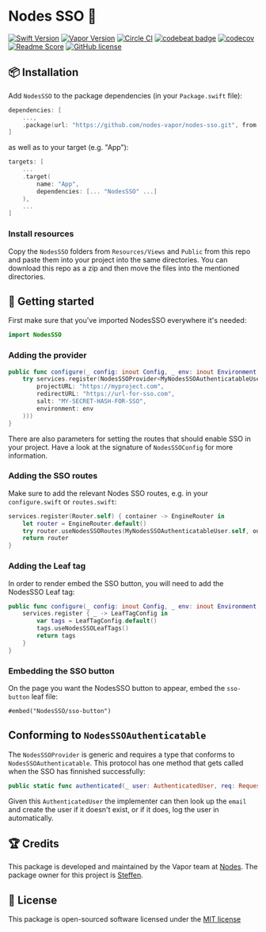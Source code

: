 # Nodes SSO 🔑
[![Swift Version](https://img.shields.io/badge/Swift-4.1-brightgreen.svg)](http://swift.org)
[![Vapor Version](https://img.shields.io/badge/Vapor-3-30B6FC.svg)](http://vapor.codes)
[![Circle CI](https://circleci.com/gh/nodes-vapor/nodes-sso/tree/master.svg?style=shield)](https://circleci.com/gh/nodes-vapor/nodes-sso)
[![codebeat badge](https://codebeat.co/badges/406e7fbd-e288-4020-b93f-92b518d60199)](https://codebeat.co/projects/github-com-nodes-vapor-nodes-sso-master)
[![codecov](https://codecov.io/gh/nodes-vapor/nodes-sso/branch/master/graph/badge.svg)](https://codecov.io/gh/nodes-vapor/nodes-sso)
[![Readme Score](http://readme-score-api.herokuapp.com/score.svg?url=https://github.com/nodes-vapor/nodes-sso)](http://clayallsopp.github.io/readme-score?url=https://github.com/nodes-vapor/nodes-sso)
[![GitHub license](https://img.shields.io/badge/license-MIT-blue.svg)](https://raw.githubusercontent.com/nodes-vapor/nodes-sso/master/LICENSE)

## 📦 Installation

Add `NodesSSO` to the package dependencies (in your `Package.swift` file):
```swift
dependencies: [
    ...,
    .package(url: "https://github.com/nodes-vapor/nodes-sso.git", from: "1.0.0-rc")
]
```

as well as to your target (e.g. "App"):

```swift
targets: [
    ...
    .target(
        name: "App",
        dependencies: [... "NodesSSO" ...]
    ),
    ...
]
```

### Install resources
Copy the `NodesSSO` folders from `Resources/Views` and `Public` from this repo and paste them into your project into the same directories. You can download this repo as a zip and then move the files into the mentioned directories.

## 🚀 Getting started

First make sure that you've imported NodesSSO everywhere it's needed:

```swift
import NodesSSO
```

### Adding the provider

```swift
public func configure(_ config: inout Config, _ env: inout Environment, _ services: inout Services) throws {
    try services.register(NodesSSOProvider<MyNodesSSOAuthenticatableUser>(config: NodesSSOConfig(
        projectURL: "https://myproject.com",
        redirectURL: "https://url-for-sso.com",
        salt: "MY-SECRET-HASH-FOR-SSO",
        environment: env
    )))
}
```

There are also parameters for setting the routes that should enable SSO in your project. Have a look at the signature of `NodesSSOConfig` for more information.

### Adding the SSO routes

Make sure to add the relevant Nodes SSO routes, e.g. in your `configure.swift` or `routes.swift`:

```swift
services.register(Router.self) { container -> EngineRouter in
    let router = EngineRouter.default()
    try router.useNodesSSORoutes(MyNodesSSOAuthenticatableUser.self, on: container)
    return router
}
```

### Adding the Leaf tag

In order to render embed the SSO button, you will need to add the NodesSSO Leaf tag:

```swift
public func configure(_ config: inout Config, _ env: inout Environment, _ services: inout Services) throws {
    services.register { _ -> LeafTagConfig in
        var tags = LeafTagConfig.default()
        tags.useNodesSSOLeafTags()
        return tags
    }
}
```

### Embedding the SSO button
On the page you want the NodesSSO button to appear, embed the `sso-button` leaf file:

```
#embed("NodesSSO/sso-button")
```

## Conforming to `NodesSSOAuthenticatable`

The `NodesSSOProvider` is generic and requires a type that conforms to `NodesSSOAuthenticatable`. This protocol has one method that gets called when the SSO has finnished successfully:

```swift
public static func authenticated(_ user: AuthenticatedUser, req: Request) -> Future<Response>
```

Given this `AuthenticatedUser` the implementer can then look up the `email` and create the user if it doesn't exist, or if it does, log the user in automatically.

## 🏆 Credits

This package is developed and maintained by the Vapor team at [Nodes](https://www.nodes.dk).
The package owner for this project is [Steffen](https://github.com/steffendsommer).

## 📄 License

This package is open-sourced software licensed under the [MIT license](http://opensource.org/licenses/MIT)
